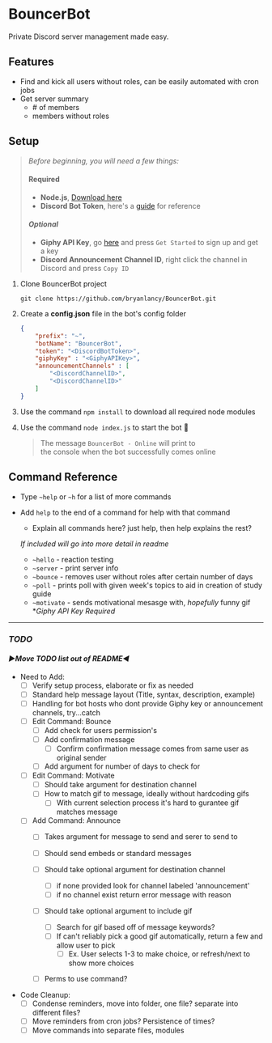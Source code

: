 # BouncerBot
Private Discord server management made easy.
## Features
- Find and kick all users without roles, can be easily automated with cron jobs
- Get server summary
  - \# of members
  - members without roles

## Setup
> *Before beginning, you will need a few things:*
> #### Required
>    - **Node.js**, [Download here](https://nodejs.org/en/download/)
>    - **Discord Bot Token**, here's a [guide](https://discordjs.guide/preparations/setting-up-a-bot-application.html) for reference
> #### *Optional*
>    - **Giphy API Key**, go [here](https://developers.giphy.com/) and press `Get Started` to sign up and get a key
>    - **Discord Announcement Channel ID**, right click the channel in Discord and press `Copy ID`

1. Clone BouncerBot project

    `git clone https://github.com/bryanlancy/BouncerBot.git`

1. Create a **config.json** file in the bot's config folder
    ```json
    {
        "prefix": "~",
        "botName": "BouncerBot",
        "token": "<DiscordBotToken>",
        "giphyKey" : "<GiphyAPIKey>",
        "announcementChannels" : [
            "<DiscordChannelID>",
            "<DiscordChannelID>"
        ]
    }
    ```

1. Use the command `npm install` to download all required node modules
1. Use the command `node index.js` to start the bot :robot:
    > The message `BouncerBot - Online` will print to  
    > the console when the bot successfully comes online

## Command Reference
- Type `~help` or `~h` for a list of more commands
- Add `help` to the end of a command for help with that command
    - Explain all commands here? just help, then help explains the rest?

    *If included will go into more detail in readme*
    - `~hello` - reaction testing
    - `~server` - print server info
    - `~bounce` - removes user without roles after certain number of days
    - `~poll` - prints poll with given week's topics to aid in creation of study guide
    - `~motivate` - sends motivational mesasge with, *hopefully* funny gif \**Giphy API Key Required*

------------------------------------------------------------
### _TODO_
#### *►Move TODO list out of README◄*
- Need to Add:
    - [ ] Verify setup process, elaborate or fix as needed
    - [ ] Standard help message layout (Title, syntax, description, example)
    - [ ] Handling for bot hosts who dont provide Giphy key or announcement channels, try...catch
    - [ ] Edit Command: Bounce
        - [ ] Add check for users permission's
        - [ ] Add confirmation message
            - [ ] Confirm confirmation message comes from same user as original sender
        - [ ] Add argument for number of days to check for
    - [ ] Edit Command: Motivate
        - [ ] Should take argument for destination channel
        - [ ] How to match gif to message, ideally without hardcoding gifs
            - [ ] With current selection process it's hard to gurantee gif matches message
    - [ ] Add Command: Announce
        - [ ] Takes argument for message to send and serer to send to
        - [ ] Should send embeds or standard messages
        - [ ] Should take optional argument for destination channel
            - [ ] if none provided look for channel labeled 'announcement'
            - [ ] if no channel exist return error message with reason
        - [ ] Should take optional argument to include gif
            - [ ] Search for gif based off of message keywords?
            - [ ] If can't reliably pick a good gif automatically, return a few and allow user to pick
                - [ ] Ex. User selects 1-3 to make choice, or refresh/next to show more choices
        - [ ] Perms to use command?



- Code Cleanup:
    - [ ] Condense reminders, move into folder, one file? separate into different files?
    - [ ] Move reminders from cron jobs? Persistence of times?
    - [ ] Move commands into separate files, modules

